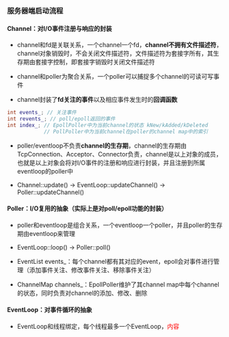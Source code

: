 ### 服务器端启动流程

#### Channel：对I/O事件注册与响应的封装

* channel和fd是关联关系，一个channel一个fd，**channel不拥有文件描述符**，channel对象销毁时，不会关闭文件描述符，文件描述符为套接字所有，其生存期由套接字控制，即套接字销毁时关闭文件描述符

* channel和poller为聚合关系，一个poller可以捕捉多个channel的可读可写事件

* channel封装了**fd关注的事件**以及相应事件发生时的**回调函数**

```c++
int events_; // 关注事件
int revents_; // poll/epoll返回的事件
int index_; // EpollPoller中为当前channel的状态 kNew/kAdded/kDeleted
            // PollPoller中为当前channel在poller的channel map中的索引
```

* poller/eventloop不负责**channel的生存期**，channel的生存期由TcpConnection、Acceptor、Connector负责，channel是以上对象的成员，也就是以上对象会将对I/O事件的注册和响应进行封装，并且注册到所属eventloop的poller中

* Channel::update() → EventLoop::updateChannel() → Poller::updateChannel()

#### Poller：I/O复用的抽象（实际上是对poll/epoll功能的封装）

* poller和eventloop是组合关系，一个eventloop一个poller，并且poller的生存期由eventloop来管理

* EventLoop::loop() → Poller::poll()

* EventList events_：每个channel都有其对应的event，epoll会对事件进行管理（添加事件关注、修改事件关注、移除事件关注）

* ChannelMap channels_：EpollPoller维护了其channel map中每个channel的状态，同时负责对channel的添加、修改、删除

#### EventLoop：对事件循环的抽象

* EventLoop和线程绑定，每个线程最多一个EventLoop，<font color=red>内容</font>


